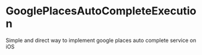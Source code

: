 # GooglePlacesAutoCompleteExecution
Simple and direct way to implement google places auto complete service on iOS
